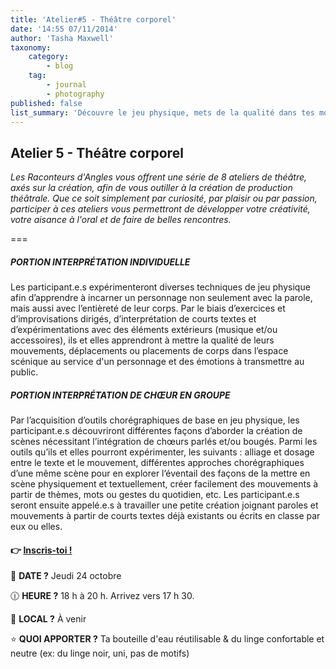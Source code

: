 ```yaml
---
title: 'Atelier#5 - Théâtre corporel'
date: '14:55 07/11/2014'
author: 'Tasha Maxwell'
taxonomy:
    category:
        - blog
    tag:
        - journal
        - photography
published: false
list_summary: 'Découvre le jeu physique, mets de la qualité dans tes mouvements, déplacements et placements dans l''espace scénique pour transmettre des émotions au public.'
---
```


## Atelier 5 - Théâtre corporel

_Les Raconteurs d'Angles vous offrent une série de 8 ateliers de théâtre, axés sur la création, afin de vous outiller à la création de production théâtrale.
Que ce soit simplement par curiosité, par plaisir ou par passion, participer à ces ateliers vous permettront de développer votre créativité, votre aisance à l'oral et de faire de belles rencontres._

===

##### PORTION INTERPRÉTATION INDIVIDUELLE

Les participant.e.s expérimenteront diverses techniques de jeu physique afin d’apprendre à incarner un personnage non seulement avec la parole, mais aussi avec l’entièreté de leur corps. Par le biais d’exercices et d’improvisations dirigés, d’interprétation de courts textes et d’expérimentations avec des éléments extérieurs (musique et/ou accessoires), ils et elles apprendront à mettre la qualité de leurs mouvements, déplacements ou placements de corps dans l’espace scénique au service d'un personnage et des émotions à transmettre au public.


##### PORTION INTERPRÉTATION DE CHŒUR EN GROUPE

Par l’acquisition d’outils chorégraphiques de base en jeu physique, les participant.e.s découvriront différentes façons d’aborder la création de scènes nécessitant l’intégration de chœurs parlés et/ou bougés. Parmi les outils qu’ils et elles pourront expérimenter, les suivants : alliage et dosage entre le texte et le mouvement, différentes approches chorégraphiques d’une même scène pour en explorer l’éventail des façons de la mettre en scène physiquement et textuellement, créer facilement des mouvements à partir de thèmes, mots ou gestes du quotidien, etc. Les participant.e.s seront ensuite appelé.e.s à travailler une petite création joignant paroles et mouvements à partir de courts textes déjà existants ou écrits en classe par eux ou elles.

#### 👉 [Inscris-toi !](https://lepointdevente.com/billets/kbg241024001)
📆 **DATE ?** Jeudi 24 octobre

🕧 **HEURE ?** 18 h à 20 h. Arrivez vers 17 h 30.

📍 **LOCAL ?** À venir

⭐ **QUOI APPORTER ?** Ta bouteille d'eau réutilisable & du linge confortable et neutre (ex: du linge noir, uni, pas de motifs)